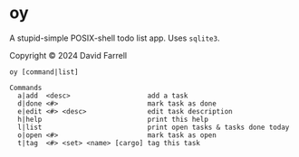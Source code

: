 oy
==
A stupid-simple POSIX-shell todo list app. Uses `sqlite3`.

Copyright © 2024 David Farrell

    oy [command|list]
    
    Commands
      a|add  <desc>                   add a task
      d|done <#>                      mark task as done
      e|edit <#> <desc>               edit task description
      h|help                          print this help
      l|list                          print open tasks & tasks done today
      o|open <#>                      mark task as open
      t|tag  <#> <set> <name> [cargo] tag this task
